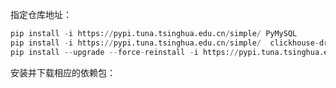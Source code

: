 指定仓库地址：

```python 
pip install -i https://pypi.tuna.tsinghua.edu.cn/simple/ PyMySQL
pip install -i https://pypi.tuna.tsinghua.edu.cn/simple/  clickhouse-driver
pip install --upgrade --force-reinstall -i https://pypi.tuna.tsinghua.edu.cn/simple/ 'requests==2.6.0' urllib3
```



安装并下载相应的依赖包：

```python

```

